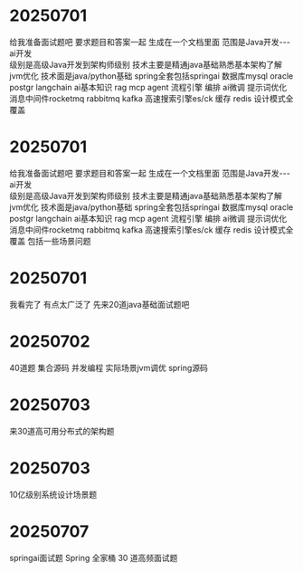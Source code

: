 # 20250701
给我准备面试题吧  要求题目和答案一起  生成在一个文档里面    范围是Java开发---ai开发  
级别是高级Java开发到架构师级别   技术主要是精通java基础熟悉基本架构了解jvm优化  技术面是java/python基础 
spring全套包括springai  数据库mysql  oracle  postgr   langchain   ai基本知识  rag  mcp  agent  流程引擎  编排 
ai微调  提示词优化   消息中间件rocketmq  rabbitmq  kafka   高速搜索引擎es/ck   缓存  redis 设计模式全覆盖 



# 20250701
给我准备面试题吧  要求题目和答案一起  生成在一个文档里面    范围是Java开发---ai开发  
级别是高级Java开发到架构师级别   技术主要是精通java基础熟悉基本架构了解jvm优化  技术面是java/python基础
spring全套包括springai  数据库mysql  oracle  postgr   langchain   ai基本知识  rag  mcp  agent  流程引擎  编排
ai微调  提示词优化   消息中间件rocketmq  rabbitmq  kafka   高速搜索引擎es/ck   缓存  redis 设计模式全覆盖 包括一些场景问题



# 20250701
我看完了  有点太广泛了  先来20道java基础面试题吧


# 20250702
40道题 集合源码  并发编程  实际场景jvm调优  spring源码



# 20250703
来30道高可用分布式的架构题

# 20250703
10亿级别系统设计场景题


# 20250707
springai面试题
Spring 全家桶 30 道高频面试题
